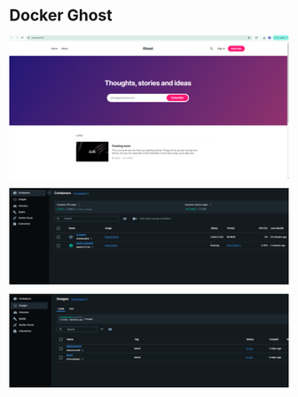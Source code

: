 # Docker Ghost

![DockerPage](screenshots/1.png)

![DockerPage](screenshots/2.png)

![DockerPage](screenshots/3.png)


